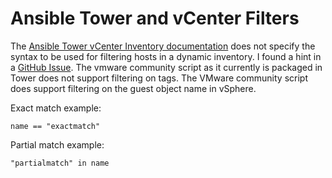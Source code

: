# Ansible Tower and vCenter Filters
The [Ansible Tower vCenter Inventory documentation](https://docs.ansible.com/ansible-tower/latest/html/userguide/inventories.html#id5) does not specify the syntax to be used for filtering hosts in a dynamic inventory.
I found a hint in a [GitHub Issue](https://github.com/ansible/awx/issues/386#issuecomment-340333493).
The vmware community script as it currently is packaged in Tower does not support filtering on tags.
The VMware community script does support filtering on the guest object name in vSphere.

Exact match example:
```
name == "exactmatch"
```

Partial match example:
```
"partialmatch" in name
```
